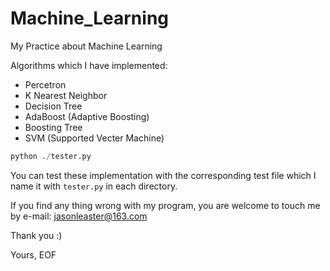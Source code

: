 # Machine_Learning

My Practice about Machine Learning

Algorithms which I have implemented:

* Percetron
* K Nearest Neighbor
* Decision Tree
* AdaBoost (Adaptive Boosting)
* Boosting Tree
* SVM (Supported Vecter Machine)

``` python
python ./tester.py
```

You can test these implementation with the corresponding test file which I name it with `tester.py` in each directory.

If you find any thing wrong with my program, you are welcome to touch me by e-mail: jasonleaster@163.com

Thank you :)

Yours, EOF
